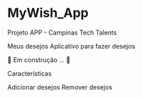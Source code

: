 # MyWish_App
Projeto APP - Campinas Tech Talents

Meus desejos
Aplicativo para fazer desejos

🚧 Em construção ... 🚧


Características

 Adicionar desejos
 Remover desejos
